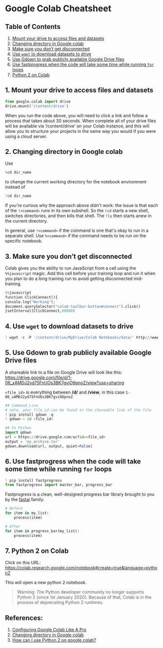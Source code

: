 # Google Colab Cheatsheet

## Table of Contents

1. [Mount your drive to access files and datasets](#mount)
2. [Changing directory in Google colab](#directory)
3. [Make sure you don’t get disconnected](#disconnect)
4. [Use ```wget``` to download datasets to drive](#wget)
5. [Use Gdown to grab publicly available Google Drive files](#gdown)
6. [Use fastprogress when the code will take some time while running ```for``` loops](#fastprogress)
7. [Python 2 on Colab](#python2)

## 1. <a name="mount"></a>Mount your drive to access files and datasets

```python
from google.colab import drive
drive.mount('/content/drive')
```
When you run the code above, you will need to click a link and follow a process that takes about 30 seconds. When complete all of your drive files 
will be available via ‘/content/drive’ on your Colab instance, and this will allow you to structure your projects in the same way you would if you 
were using a cloud server.

## 2. <a name="directory"></a>Changing directory in Google colab

Use 

```python 
%cd dir_name
```

to change the current working directory for the notebook environment instead of

```python
!cd dir_name
```

If you're curious why the approach above didn't work: the issue is that each of the ```!<command>``` runs in its own subshell. So the ```!cd``` 
starts a new shell, switches directories, and then kills that shell. The ```!ls``` then starts anew in the current directory.

In general, use ```!<command>``` if the command is one that's okay to run in a separate shell. Use ```%<command>``` if the command needs to be run 
on the specific notebook.

## 3. <a name="disconnect"></a>Make sure you don’t get disconnected

Colab gives you the ability to run JavaScript from a cell using the ```%%javascript``` magic. Add this cell before your training loop and run it when you plan to do a long training run to avoid getting disconnected mid-training.

```python
%%javascript
function ClickConnect(){
console.log("Working");
document.querySelector("colab-toolbar-button#connect").click()
}setInterval(ClickConnect,60000)
```

## 4. <a name="wget"></a>Use ```wget``` to download datasets to drive

```python
! wget -c -P '/content/drive/MyDrive/Colab Notebooks/data/' http://www.openslr.org/resources/12/train-clean-100.tar.gz
```

## 5. <a name="gdown"></a>Use Gdown to grab publicly available Google Drive files

A shareable link to a file on Google Drive will look like this: https://drive.google.com/file/d/1-06_xAMDJ2yd75FnUOs3BK7gviO6pnoZ/view?usp=sharing

```<file_id>``` is everything between **/d/** and **/view**, in this case ```1-06_xAMDJ2yd75FnUOs3BK7gviO6pnoZ``` 

```python
## Command Line
# note, your file_id can be found in the shareable link of the file
! pip install gdown -q
! gdown — id <file_id>

## In Python
import gdown
url = https://drive.google.com/uc?id=<file_id>
output = 'my_archive.tar'
gdown.download(url, output, quiet=False)
```

## 6. <a name="fastprogress"></a>Use fastprogress when the code will take some time while running ```for``` loops

```python
! pip install fastprogress
from fastprogress import master_bar, progress_bar
```

Fastprogress is a clean, well-designed progress bar library brought to you by the [fastai](https://www.fast.ai/) family.

```python
# Before
for item in my_list:
    process(item)

# After
for item in progress_bar(my_list):
    process(item)
```

## 7. <a name="python2"></a>Python 2 on Colab

Click on this URL: https://colab.research.google.com/notebook#create=true&language=python2

This will open a new python 2 notebook.

> Warning: The Python developer community no longer supports Python 2 (since 1st January 2020). Because of that, Colab is in the process of deprecating Python 2 runtimes. 

## References:

1. [Configuring Google Colab Like A Pro](https://medium.com/@robertbracco1/configuring-google-colab-like-a-pro-d61c253f7573)
2. [Changing directory in Google colab](https://stackoverflow.com/questions/48298146/changing-directory-in-google-colab-breaking-out-of-the-python-interpreter)
3. [How can I use Python 2 on google colab?](https://stackoverflow.com/questions/61475248/how-can-i-use-python-2-on-google-colab)
